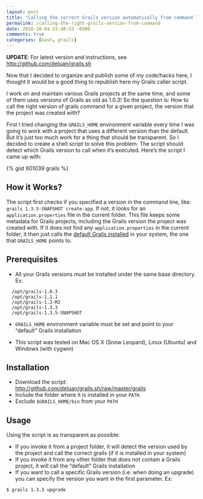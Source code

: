 ```yaml
---
layout: post
title: "Calling the correct Grails version automatically from command line"
permalink: /calling-the-right-grails-version-from-command
date: 2010-10-04 23:48:53 -0500
comments: true
categories: [bash, grails]
---
```


**UPDATE**: For latest version and instructions, see http://github.com/deluan/grails.sh

Now that I decided to organize and publish some of my code/hacks here, I thought
it would be a good thing to republish here my Grails caller script.

I work on and maintain various Grails projects at the same time, and some of
them uses versions of Grails as old as 1.0.3! So the question is: How to call
the right version of grails command for a given project, the version that the
project was created with?
<!-- more -->

First I tried changing the `GRAILS_HOME` environment variable every time I was
going to work with a project that uses a different version than the default.
But it’s just too much work for a thing that should be transparent. So I decided
to create a shell script to solve this problem. The script should detect which
Grails version to call when it’s executed. Here’s the script I came up with:

{% gist 601039 grails %}

## How it Works?

The script first checks if you specified a version in the command line,
like: `grails 1.3.5-SNAPSHOT create-app`. If not, it looks for an
`application.properties` file in the current folder. This file keeps some
metadata for Grails projects, including the Grails version the project was
created with. If it does not find any `application.properties` in the current
folder, it then just calls the
[default Grails installed](http://grails.org/Installation) in your system,
the one that `GRAILS_HOME` points to.

## Prerequisites

* All your Grails versions must be installed under the same base directory. Ex:

```
  /opt/grails-1.0.3
  /opt/grails-1.1.1
  /opt/grails-1.2-M2
  /opt/grails-1.3.3
  /opt/grails-1.3.5-SNAPSHOT
```

* `GRAILS_HOME` environment variable must be set and point to your “default”
  Grails installation

* This script was tested on Mac OS X (Snow Leopard), Linux (Ubuntu) and
  Windows (with cygwin)

## Installation

* Download the script: http://github.com/deluan/grails.sh/raw/master/grails
* Include the folder where it is installed in your `PATH`.
* Exclude `$GRAILS_HOME/bin` from your `PATH`

## Usage

Using the script is as transparent as possible:

* If you invoke it from a project folder, it will detect the version used by
  the project and call the correct grails (if it is installed in your system)
* If you invoke it from any other folder that does not contain a Grails project,
  it will call the “default” Grails installation
* If you want to call a specific Grails version (i.e. when doing an upgrade) you
  can specify the version you want in the first parameter. Ex:
```
$ grails 1.3.3 upgrade
```
